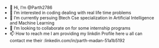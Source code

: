 - 👋 Hi, I’m @Parth2786
- 👀 I’m interested in coding dealing with real life time problems
- 🌱 I’m currently persuing Btech Cse specialization in Artificial Intelligence and Machine Learning
- 💞️ I’m looking to collaborate on for some internship programs
- 📫 How to reach me I am providing my linkdin Profile here u all can contact me their :linkedin.com/in/parth-madan-51a1b5192

<!---
Parth2786/Parth2786 is a ✨ special ✨ repository because its `README.md` (this file) appears on your GitHub profile.
You can click the Preview link to take a look at your changes.
--->
